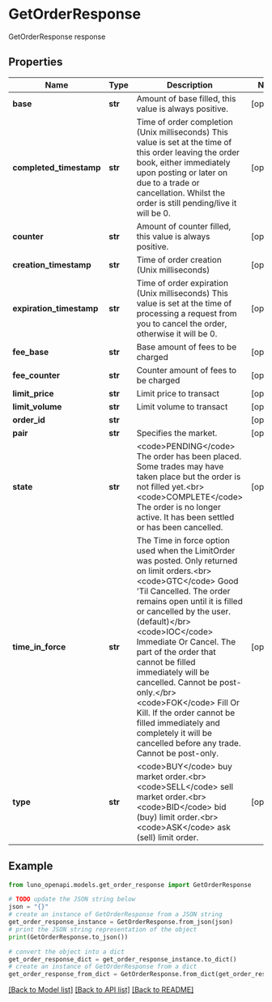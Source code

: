 # GetOrderResponse

GetOrderResponse response

## Properties

Name | Type | Description | Notes
------------ | ------------- | ------------- | -------------
**base** | **str** | Amount of base filled, this value is always positive. | [optional] 
**completed_timestamp** | **str** | Time of order completion (Unix milliseconds)  This value is set at the time of this order leaving the order book, either immediately upon posting or later on due to a trade or cancellation. Whilst the order is still pending/live it will be 0. | [optional] 
**counter** | **str** | Amount of counter filled, this value is always positive. | [optional] 
**creation_timestamp** | **str** | Time of order creation (Unix milliseconds) | [optional] 
**expiration_timestamp** | **str** | Time of order expiration (Unix milliseconds)  This value is set at the time of processing a request from you to cancel the order, otherwise it will be 0. | [optional] 
**fee_base** | **str** | Base amount of fees to be charged | [optional] 
**fee_counter** | **str** | Counter amount of fees to be charged | [optional] 
**limit_price** | **str** | Limit price to transact | [optional] 
**limit_volume** | **str** | Limit volume to transact | [optional] 
**order_id** | **str** |  | [optional] 
**pair** | **str** | Specifies the market. | [optional] 
**state** | **str** | &lt;code&gt;PENDING&lt;/code&gt; The order has been placed. Some trades may have taken place but the order is not filled yet.&lt;br&gt; &lt;code&gt;COMPLETE&lt;/code&gt; The order is no longer active. It has been settled or has been cancelled. | [optional] 
**time_in_force** | **str** | The Time in force option used when the LimitOrder was posted.  Only returned on limit orders.&lt;br&gt; &lt;code&gt;GTC&lt;/code&gt; Good &#39;Til Cancelled. The order remains open until it is filled or cancelled by the user. (default)&lt;/br&gt; &lt;code&gt;IOC&lt;/code&gt; Immediate Or Cancel. The part of the order that cannot be filled immediately will be cancelled. Cannot be post-only.&lt;/br&gt; &lt;code&gt;FOK&lt;/code&gt; Fill Or Kill. If the order cannot be filled immediately and completely it will be cancelled before any trade. Cannot be post-only. | [optional] 
**type** | **str** | &lt;code&gt;BUY&lt;/code&gt; buy market order.&lt;br&gt; &lt;code&gt;SELL&lt;/code&gt; sell market order.&lt;br&gt; &lt;code&gt;BID&lt;/code&gt; bid (buy) limit order.&lt;br&gt; &lt;code&gt;ASK&lt;/code&gt; ask (sell) limit order. | [optional] 

## Example

```python
from luno_openapi.models.get_order_response import GetOrderResponse

# TODO update the JSON string below
json = "{}"
# create an instance of GetOrderResponse from a JSON string
get_order_response_instance = GetOrderResponse.from_json(json)
# print the JSON string representation of the object
print(GetOrderResponse.to_json())

# convert the object into a dict
get_order_response_dict = get_order_response_instance.to_dict()
# create an instance of GetOrderResponse from a dict
get_order_response_from_dict = GetOrderResponse.from_dict(get_order_response_dict)
```
[[Back to Model list]](../README.md#documentation-for-models) [[Back to API list]](../README.md#documentation-for-api-endpoints) [[Back to README]](../README.md)


